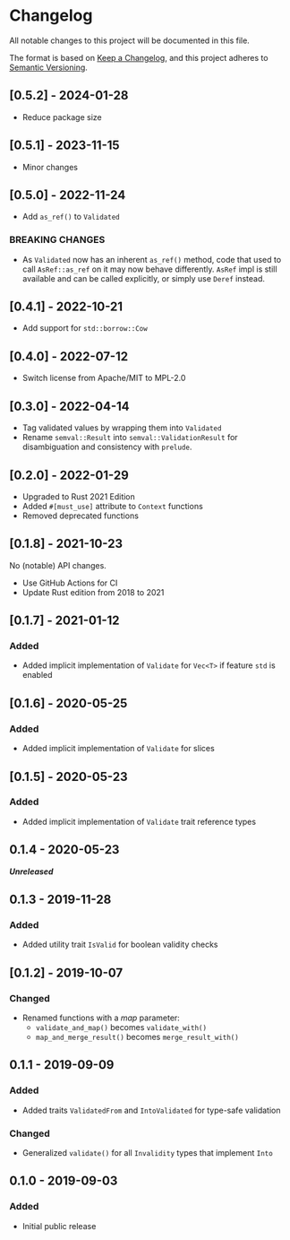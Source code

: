 <!-- SPDX-FileCopyrightText: slowtec GmbH -->
<!-- SPDX-License-Identifier: MPL-2.0 -->

# Changelog

All notable changes to this project will be documented in this file.

The format is based on [Keep a Changelog](https://keepachangelog.com/en/1.1.0/), and this project
adheres to [Semantic Versioning](https://semver.org/spec/v2.0.0.html).

## [0.5.2] - 2024-01-28

- Reduce package size

## [0.5.1] - 2023-11-15

- Minor changes

## [0.5.0] - 2022-11-24

- Add `as_ref()` to `Validated`

### BREAKING CHANGES

- As `Validated` now has an inherent `as_ref()` method, code that used to call `AsRef::as_ref` on it
  may now behave differently. `AsRef` impl is still available and can be called explicitly, or
  simply use `Deref` instead.

## [0.4.1] - 2022-10-21

- Add support for `std::borrow::Cow`

## [0.4.0] - 2022-07-12

- Switch license from Apache/MIT to MPL-2.0

## [0.3.0] - 2022-04-14

- Tag validated values by wrapping them into `Validated`
- Rename `semval::Result` into `semval::ValidationResult` for disambiguation and consistency with
  `prelude`.

## [0.2.0] - 2022-01-29

- Upgraded to Rust 2021 Edition
- Added `#[must_use]` attribute to `Context` functions
- Removed deprecated functions

## [0.1.8] - 2021-10-23

No (notable) API changes.

- Use GitHub Actions for CI
- Update Rust edition from 2018 to 2021

## [0.1.7] - 2021-01-12

### Added

- Added implicit implementation of `Validate` for `Vec<T>` if feature `std` is enabled

## [0.1.6] - 2020-05-25

### Added

- Added implicit implementation of `Validate` for slices

## [0.1.5] - 2020-05-23

### Added

- Added implicit implementation of `Validate` trait reference types

## 0.1.4 - 2020-05-23

**_Unreleased_**

## 0.1.3 - 2019-11-28

### Added

- Added utility trait `IsValid` for boolean validity checks

## [0.1.2] - 2019-10-07

### Changed

- Renamed functions with a _map_ parameter:
  - `validate_and_map()` becomes `validate_with()`
  - `map_and_merge_result()` becomes `merge_result_with()`

## 0.1.1 - 2019-09-09

### Added

- Added traits `ValidatedFrom` and `IntoValidated` for type-safe validation

### Changed

- Generalized `validate()` for all `Invalidity` types that implement `Into`

## 0.1.0 - 2019-09-03

### Added

- Initial public release
